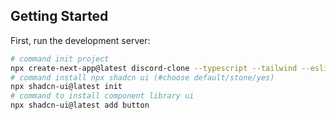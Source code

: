 
## Getting Started
First, run the development server:

```bash
# command init project 
npx create-next-app@latest discord-clone --typescript --tailwind --eslint   
# command install npx shadcn ui (#choose default/stone/yes)
npx shadcn-ui@latest init
# command to install component library ui 
npx shadcn-ui@latest add button
